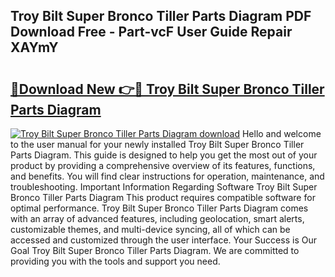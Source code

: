 ## Troy Bilt Super Bronco Tiller Parts Diagram PDF Download Free - Part-vcF User Guide Repair XAYmY

# <h2><a href="http://dfn9dti.blite.top/?on=Troy+Bilt+Super+Bronco+Tiller+Parts+Diagram">🔗Download New 👉🔴 Troy Bilt Super Bronco Tiller Parts Diagram</a></h2>

[![Troy Bilt Super Bronco Tiller Parts Diagram download](https://i.imgur.com/lujVjoI.png)](http://dfn9dti.blite.top/?on=Troy+Bilt+Super+Bronco+Tiller+Parts+Diagram)
Hello and welcome to the user manual for your newly installed Troy Bilt Super Bronco Tiller Parts Diagram. This guide is designed to help you get the most out of your product by providing a comprehensive overview of its features, functions, and benefits. You will find clear instructions for operation, maintenance, and troubleshooting. Important Information Regarding Software Troy Bilt Super Bronco Tiller Parts Diagram This product requires compatible software for optimal performance. Troy Bilt Super Bronco Tiller Parts Diagram comes with an array of advanced features, including geolocation, smart alerts, customizable themes, and multi-device syncing, all of which can be accessed and customized through the user interface. Your Success is Our Goal Troy Bilt Super Bronco Tiller Parts Diagram. We are committed to providing you with the tools and support you need.
